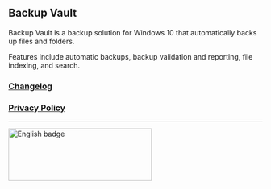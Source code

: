 ## Backup Vault

Backup Vault is a backup solution for Windows 10 that automatically backs up files and folders. 

Features include automatic backups, backup validation and reporting, file indexing, and search.

### [Changelog](changelog.md)

### [Privacy Policy](privacy-policy.md)

---

<a href='//www.microsoft.com/store/apps/9MXNNGF9VM34?cid=storebadge&ocid=badge' target='_blank'><img src='https://assets.windowsphone.com/85864462-9c82-451e-9355-a3d5f874397a/English_get-it-from-MS_InvariantCulture_Default.png' alt='English badge' width="284" height="104"/></a>
